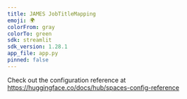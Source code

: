 ```yaml
---
title: JAMES JobTitleMapping
emoji: 🌍
colorFrom: gray
colorTo: green
sdk: streamlit
sdk_version: 1.28.1
app_file: app.py
pinned: false
---
```


Check out the configuration reference at https://huggingface.co/docs/hub/spaces-config-reference
